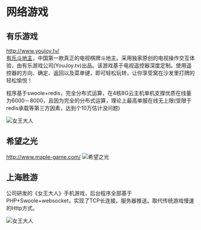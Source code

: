# 网络游戏

有乐游戏
----
<http://www.youjoy.tv/>  
[有乐斗地主](http://www.youjoy.tv/)，中国第一款真正的电视棋牌斗地主。采用独家原创的电视操作交互体验，由有乐游戏公司(YouJoy.tv)出品。该游戏基于电视遥控器深度定制。使用遥控器的方向、确定、返回以及菜单键，即可轻松玩转，让你享受窝在沙发里打牌的轻松愉悦！ 

程序基于swoole+redis，完全分布式运算，在4核8G云主机单机支撑优质在线量为6000－8000，且因为完全的分布式运算，理论上最高单服在线无上限(受限于redis承载等第三方因素，达到个10万估计没问题)

![女王大人](https://wiki.swoole.com/static/image/youle.png)

希望之光
---------------
<http://www.maple-game.com/>
![希望之光](https://wiki.swoole.com/static/image/xiwang.png)

上海胜游
----
公司研发的《女王大人》手机游戏，后台程序全部基于PHP+Swoole+websocket，实现了TCP长连接，服务器推送。取代传统游戏慢速的Http方式。

![女王大人](https://wiki.swoole.com/static/image/nvwang.jpg)

